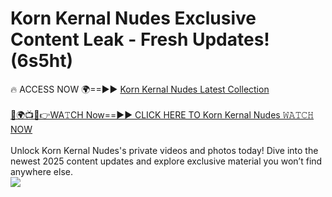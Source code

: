 # Korn Kernal Nudes Exclusive Content Leak - Fresh Updates! (6s5ht)

🔥 ACCESS NOW 🌍==►► <a href="https://tinyurl.com/yc657z5k" rel="nofollow">Korn Kernal Nudes Latest Collection</a>
<br><br>
[🔴🌍📺📱👉WA𝚃CH Now==►► CLICK HERE TO Korn Kernal Nudes 𝚆𝙰𝚃𝙲𝙷 NOW](https://tinyurl.com/yc657z5k)
<br><br>
Unlock Korn Kernal Nudes's private videos and photos today! Dive into the newest 2025 content updates and explore exclusive material you won’t find anywhere else.
<br>
<a href="https://tinyurl.com/yc657z5k" rel="nofollow" data-target="animated-image.originalLink"><img src="https://camo.githubusercontent.com/8a4f000d20f83aca3bf7ec5f350d767afa0574a8a352519fd8cfa583a6f93a33/68747470733a2f2f692e696d6775722e636f6d2f644a486b345a712e676966" data-canonical-src="https://i.imgur.com/dJHk4Zq.gif" style="max-width: 100%; display: inline-block;" data-target="animated-image.originalImage"></a>
<br>
